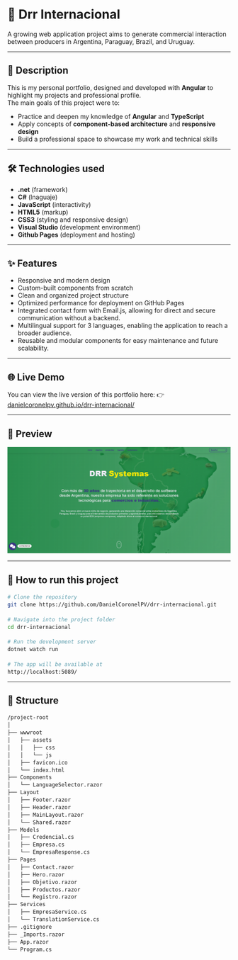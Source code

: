 # 💼 Drr Internacional

A growing web application project aims to generate commercial interaction between producers in Argentina, Paraguay, Brazil, and Uruguay. 

---

## 📌 Description
This is my personal portfolio, designed and developed with **Angular** to highlight my projects and professional profile.  
The main goals of this project were to:  
- Practice and deepen my knowledge of **Angular** and **TypeScript**  
- Apply concepts of **component-based architecture** and **responsive design**  
- Build a professional space to showcase my work and technical skills  

---

## 🛠 Technologies used
- **.net** (framework)
- **C#** (lnaguaje)
- **JavaScript** (interactivity)  
- **HTML5** (markup)  
- **CSS3** (styling and responsive design)  
- **Visual Studio** (development environment)  
- **Github Pages** (deployment and hosting)  

---

## ✨ Features
- Responsive and modern design
- Custom-built components from scratch
- Clean and organized project structure
- Optimized performance for deployment on GitHub Pages
- Integrated contact form with Email.js, allowing for direct and secure communication without a backend.
- Multilingual support for 3 languages, enabling the application to reach a broader audience.
- Reusable and modular components for easy maintenance and future scalability.

---

## 🌐 Live Demo
You can view the live version of this portfolio here:
👉 [danielcoronelpv.github.io/drr-internacional/](https://danielcoronelpv.github.io/drr-internacional/)

---

## 📸 Preview
![Hero drr-internacional Screenshot](wwwroot/assets/Screenshot-drr-internacional.png)

---

## 🚀 How to run this project
```bash
# Clone the repository
git clone https://github.com/DanielCoronelPV/drr-internacional.git

# Navigate into the project folder
cd drr-internacional

# Run the development server
dotnet watch run

# The app will be available at
http://localhost:5089/
```

---

## 📁 Structure
```bash
/project-root
│
├── wwwroot
│   ├── assets
│   │   ├── css
│   │   └── js
│   ├── favicon.ico
│   └── index.html
├── Components
│   └── LanguageSelector.razor
├── Layout
│   ├── Footer.razor
│   ├── Header.razor
│   ├── MainLayout.razor
│   └── Shared.razor
├── Models
│   ├── Credencial.cs
│   ├── Empresa.cs
│   └── EmpresaResponse.cs
├── Pages
│   ├── Contact.razor
│   ├── Hero.razor
│   ├── Objetivo.razor
│   ├── Productos.razor
│   └── Registro.razor
├── Services
│   ├── EmpresaService.cs
│   └── TranslationService.cs
├── .gitignore
├── _Imports.razor
├── App.razor
└── Program.cs
```
